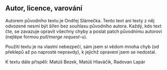 Autor, licence, varování
------------------------

Autorem původního textu je Ondřej Slámečka.
Tento text ani texty z něj odvozené nesmí být šířen bez souhlasu původního autora.
Každý, kdo text čte, se zavazuje opravit všechny chyby a poslat patch
původnímu autorovi (nejlépe formou *pull/merge request*-u).

Použití textu je na vlastní nebezpečí, sám jsem si vědom mnoha chyb (od
překlepů až po naprosté nepravdy), k jejichž opravení jsem se nedostal.

K textu dále přispěli:
Matúš Bezek,
Matúš Hlaváčik,
Radovan Lapár


